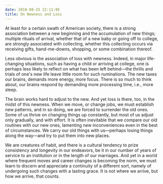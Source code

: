 ```yaml
---
date: 2010-08-25 22:11:05
title: On Newness and Loss
---
```


At least for a certain swath of American society, there is a strong association between a new beginning and the accumulation of new things; multiple rituals of arrival, whether that of a new baby or going off to college, are strongly associated with collecting, whether this collecting occurs via receiving gifts, hand-me-downs, shopping, or some combination thereof.

Less obvious is the association of loss with newness. Indeed, in major life-changing situations, such as having a child or arriving at college, one is perhaps less likely to reflect on what has been left behind—the thrills and trials of one's new life leave little room for such ruminations. The new taxes our brains, demands more energy, more focus. There is so much to think about, our brains respond by demanding more processing time, i.e., more sleep.

The brain works hard to adjust to the new. And yet loss is there, too, in the midst of this newness. When we move, or change jobs, we must establish new patterns, and in so doing, we are forced to surrender the old ones. Some of us thrive on changing things up constantly, but most of us adjust only gradually, and with effort. It is often inevitable that we compare our old routines with our new ones, lamenting new inconveniences even in the best of circumstances. We carry our old things with us—perhaps losing things along the way—and try to put them into new places.

We are creatures of habit, and there is a cultural tendency to prize consistency and longevity in our endeavors, be it in our number of years of service to an institution or in the length of our marriages. And yet in a world where frequent moves and career changes is becoming the norm, we must learn to discern and appreciate a continuity of a different sort, namely of undergoing such changes with a lasting grace. It is not where we arrive, but how we arrive, that counts.
